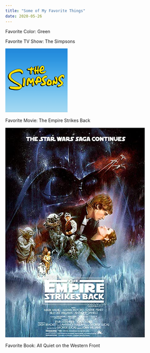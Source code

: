 ```yaml
---
title: "Some of My Favorite Things"
date: 2020-05-26
---
```

Favorite Color: Green

Favorite TV Show: The Simpsons

![The Simpsons](https://raw.githubusercontent.com/smandayam2/AP-Comp-Sci-Project/master/The%20Simpsons.PNG)

Favorite Movie: The Empire Strikes Back

![Movie Poster](https://raw.githubusercontent.com/smandayam2/AP-Comp-Sci-Project/master/Empire%20Strikes%20Back.PNG)

Favorite Book: All Quiet on the Western Front


